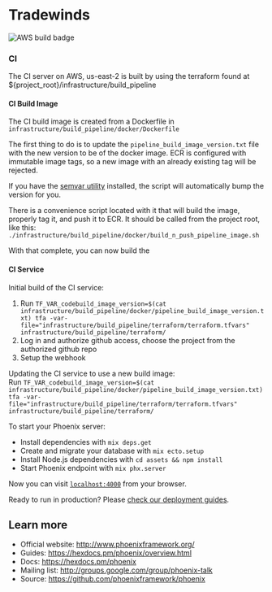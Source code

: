 # Tradewinds

![AWS build badge](https://codebuild.us-east-2.amazonaws.com/badges?uuid=eyJlbmNyeXB0ZWREYXRhIjoicXRVZnBQcVorU2YxMUR4SzE3VE43T25GdktWN3FGTjZlaWhBaE5hbEl1YURzbjVCVVhkUUt1NnhlNU9pZEcxWUFLT1VnOUZtb1BjdThVZENrOXdxNGlFPSIsIml2UGFyYW1ldGVyU3BlYyI6Inp0bzY0YjBFWTRQVlE1YSsiLCJtYXRlcmlhbFNldFNlcmlhbCI6MX0%3D&branch=master)


### CI

The CI server on AWS, us-east-2 is built by using the terraform found at ${project_root}/infrastructure/build_pipeline

#### CI Build Image
The CI build image is created from a Dockerfile in `infrastructure/build_pipeline/docker/Dockerfile`

The first thing to do is to update the `pipeline_build_image_version.txt` file with the new version to be of the docker image.
ECR is configured with immutable image tags, so a new image with an already existing tag will be rejected.

If you have the [semvar utility](https://github.com/fsaintjacques/semver-tool) installed, the script will automatically bump the version for you.

There is a convenience script located with it that will build the image, properly tag it, and push it to ECR.
It should be called from the project root, like this: `./infrastructure/build_pipeline/docker/build_n_push_pipeline_image.sh`

With that complete, you can now build the 

#### CI Service

Initial build of the CI service:
1) Run `TF_VAR_codebuild_image_version=$(cat infrastructure/build_pipeline/docker/pipeline_build_image_version.txt) tfa -var-file="infrastructure/build_pipeline/terraform/terraform.tfvars" infrastructure/build_pipeline/terraform/`
2) Log in and authorize github access, choose the project from the authorized github repo
3) Setup the webhook

Updating the CI service to use a new build image:  
Run `TF_VAR_codebuild_image_version=$(cat infrastructure/build_pipeline/docker/pipeline_build_image_version.txt) tfa -var-file="infrastructure/build_pipeline/terraform/terraform.tfvars" infrastructure/build_pipeline/terraform/`

To start your Phoenix server:

  * Install dependencies with `mix deps.get`
  * Create and migrate your database with `mix ecto.setup`
  * Install Node.js dependencies with `cd assets && npm install`
  * Start Phoenix endpoint with `mix phx.server`

Now you can visit [`localhost:4000`](http://localhost:4000) from your browser.

Ready to run in production? Please [check our deployment guides](https://hexdocs.pm/phoenix/deployment.html).

## Learn more

  * Official website: http://www.phoenixframework.org/
  * Guides: https://hexdocs.pm/phoenix/overview.html
  * Docs: https://hexdocs.pm/phoenix
  * Mailing list: http://groups.google.com/group/phoenix-talk
  * Source: https://github.com/phoenixframework/phoenix
